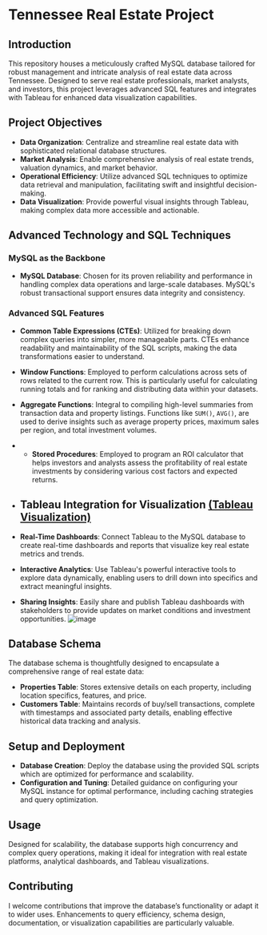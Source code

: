# Tennessee Real Estate Project

## Introduction
This repository houses a meticulously crafted MySQL database tailored for robust management and intricate analysis of real estate data across Tennessee. Designed to serve real estate professionals, market analysts, and investors, this project leverages advanced SQL features and integrates with Tableau for enhanced data visualization capabilities.

## Project Objectives
- **Data Organization**: Centralize and streamline real estate data with sophisticated relational database structures.
- **Market Analysis**: Enable comprehensive analysis of real estate trends, valuation dynamics, and market behavior.
- **Operational Efficiency**: Utilize advanced SQL techniques to optimize data retrieval and manipulation, facilitating swift and insightful decision-making.
- **Data Visualization**: Provide powerful visual insights through Tableau, making complex data more accessible and actionable.

## Advanced Technology and SQL Techniques

### MySQL as the Backbone
- **MySQL Database**: Chosen for its proven reliability and performance in handling complex data operations and large-scale databases. MySQL's robust transactional support ensures data integrity and consistency.

### Advanced SQL Features
- **Common Table Expressions (CTEs)**: Utilized for breaking down complex queries into simpler, more manageable parts. CTEs enhance readability and maintainability of the SQL scripts, making the data transformations easier to understand.
- **Window Functions**: Employed to perform calculations across sets of rows related to the current row. This is particularly useful for calculating running totals and for ranking and distributing data within your datasets.
- **Aggregate Functions**: Integral to compiling high-level summaries from transaction data and property listings. Functions like `SUM()`, `AVG()`, are used to derive insights such as average property prices, maximum sales per region, and total investment volumes.
- - **Stored Procedures**: Employed to program an ROI calculator that helps investors and analysts assess the profitability of real estate investments by considering various cost factors and expected returns.

- ## Tableau Integration for Visualization [(Tableau Visualization)](https://public.tableau.com/app/profile/quan.nguyen5173/viz/TennesseeHousingProject/Dashboard1)
- **Real-Time Dashboards**: Connect Tableau to the MySQL database to create real-time dashboards and reports that visualize key real estate metrics and trends.
- **Interactive Analytics**: Use Tableau's powerful interactive tools to explore data dynamically, enabling users to drill down into specifics and extract meaningful insights.
- **Sharing Insights**: Easily share and publish Tableau dashboards with stakeholders to provide updates on market conditions and investment opportunities.
![image](https://github.com/quan678/Tennessee_Real_Estate/assets/126077946/7d936340-8253-4e52-90de-547f498efd4e)

## Database Schema
The database schema is thoughtfully designed to encapsulate a comprehensive range of real estate data:
- **Properties Table**: Stores extensive details on each property, including location specifics, features, and price.
- **Customers Table**: Maintains records of buy/sell transactions, complete with timestamps and associated party details, enabling effective historical data tracking and analysis.

## Setup and Deployment
- **Database Creation**: Deploy the database using the provided SQL scripts which are optimized for performance and scalability.
- **Configuration and Tuning**: Detailed guidance on configuring your MySQL instance for optimal performance, including caching strategies and query optimization.

## Usage
Designed for scalability, the database supports high concurrency and complex query operations, making it ideal for integration with real estate platforms, analytical dashboards, and Tableau visualizations.

## Contributing
I welcome contributions that improve the database’s functionality or adapt it to wider uses. Enhancements to query efficiency, schema design, documentation, or visualization capabilities are particularly valuable.
